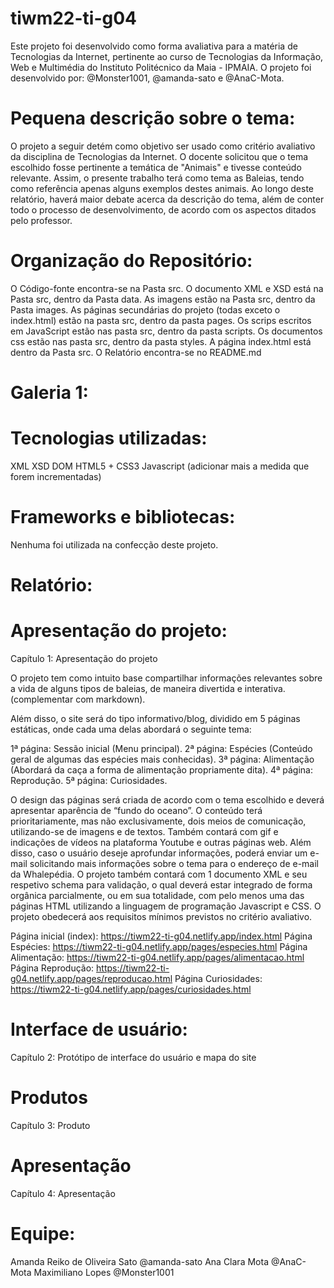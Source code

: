 # tiwm22-ti-g04


Este projeto foi desenvolvido como forma avaliativa para a matéria de Tecnologias da Internet, pertinente ao curso de Tecnologias da Informação, Web e Multimédia do Instituto Politécnico da Maia - IPMAIA. O projeto foi desenvolvido por: @Monster1001, @amanda-sato e @AnaC-Mota. 

# Pequena descrição sobre o tema:

O projeto a seguir detém como objetivo ser usado como critério avaliativo da disciplina de Tecnologias da Internet. O docente solicitou que o tema escolhido fosse pertinente a temática de "Animais" e tivesse conteúdo relevante.
Assim, o presente trabalho terá como tema as Baleias, tendo como referência apenas alguns exemplos destes animais. Ao longo deste relatório, haverá maior debate acerca da descrição do tema, além de conter todo o processo de desenvolvimento, de acordo com os aspectos ditados pelo professor. 

# Organização do Repositório:

O Código-fonte encontra-se na Pasta src.
O documento XML e XSD está na Pasta src, dentro da Pasta data.
As imagens estão na Pasta src, dentro da Pasta images.
As páginas secundárias do projeto (todas exceto o index.html) estão na pasta src, dentro da pasta pages.
Os scrips escritos em JavaScript estão nas pasta src, dentro da pasta scripts.
Os documentos css estão nas pasta src, dentro da pasta styles.
A página index.html está dentro da Pasta src.
O Relatório encontra-se no README.md

# Galeria 1:


# Tecnologias utilizadas:

XML
XSD
DOM
HTML5 + CSS3
Javascript
(adicionar mais a medida que forem incrementadas)

# Frameworks e bibliotecas:

Nenhuma foi utilizada na confecção deste projeto.

# Relatório:

# Apresentação do projeto: 
 
 Capítulo 1: Apresentação do projeto


 O projeto tem como intuito base compartilhar informações relevantes sobre a vida de alguns tipos de baleias, de maneira divertida e interativa. (complementar com markdown). 

Além disso, o site será do tipo informativo/blog, dividido em 5 páginas estáticas, onde cada uma delas abordará o seguinte tema: 

  1ª página: Sessão inicial (Menu principal).
  2ª página: Espécies (Conteúdo geral de algumas das espécies mais conhecidas).
  3ª página: Alimentação (Abordará da caça a forma de alimentação propriamente dita).
  4ª página: Reprodução.
  5ª página: Curiosidades.

O design das páginas será criada de acordo com o tema escolhido e deverá apresentar aparência de “fundo do oceano”. O conteúdo terá prioritariamente, mas não exclusivamente, dois meios de comunicação, utilizando-se de imagens e de textos. Também contará com gif e indicações de vídeos na plataforma Youtube e outras páginas web. Além disso, caso o usuário deseje aprofundar informações, poderá enviar um e-mail solicitando mais informações sobre o tema para o endereço de e-mail da Whalepédia.
O projeto também contará com 1 documento XML e seu respetivo schema para validação, o qual deverá estar integrado de forma orgânica parcialmente, ou em sua totalidade, com pelo menos uma das páginas HTML utilizando a linguagem de programação Javascript e CSS. O projeto obedecerá aos requisitos mínimos previstos no critério avaliativo. 

Página inicial (index): https://tiwm22-ti-g04.netlify.app/index.html
Página Espécies: https://tiwm22-ti-g04.netlify.app/pages/especies.html
Página Alimentação: https://tiwm22-ti-g04.netlify.app/pages/alimentacao.html
Página Reprodução: https://tiwm22-ti-g04.netlify.app/pages/reproducao.html
Página Curiosidades: https://tiwm22-ti-g04.netlify.app/pages/curiosidades.html


# Interface de usuário:

 Capítulo 2: Protótipo de interface do usuário e mapa do site
 
# Produtos

 Capítulo 3: Produto

# Apresentação

 Capítulo 4: Apresentação

# Equipe:

Amanda Reiko de Oliveira Sato @amanda-sato
Ana Clara Mota @AnaC-Mota
Maximiliano Lopes @Monster1001



